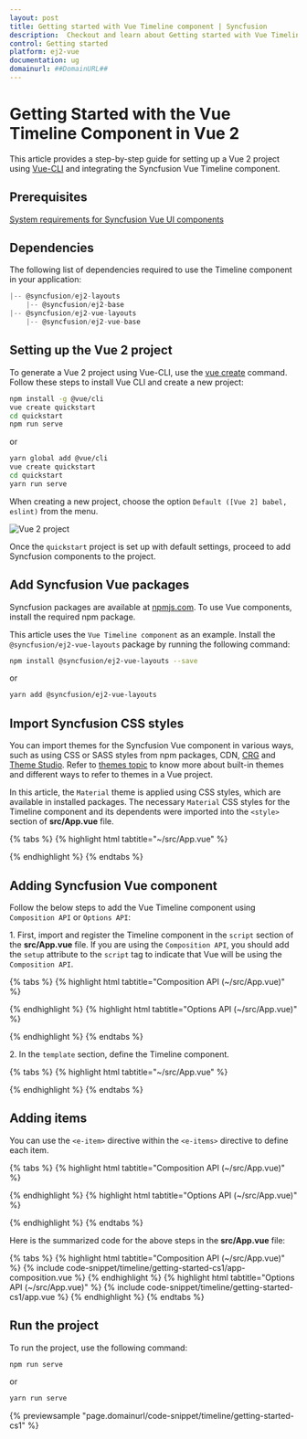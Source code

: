 ```yaml
---
layout: post
title: Getting started with Vue Timeline component | Syncfusion
description:  Checkout and learn about Getting started with Vue Timeline component of Syncfusion Essential JS 2 and more details.
control: Getting started 
platform: ej2-vue
documentation: ug
domainurl: ##DomainURL##
---
```


# Getting Started with the Vue Timeline Component in Vue 2

This article provides a step-by-step guide for setting up a Vue 2 project using [Vue-CLI](https://cli.vuejs.org/) and integrating the Syncfusion Vue Timeline component.

## Prerequisites

[System requirements for Syncfusion Vue UI components](https://ej2.syncfusion.com/vue/documentation/system-requirements/)

## Dependencies

The following list of dependencies required to use the Timeline component in your application:

```js
|-- @syncfusion/ej2-layouts
    |-- @syncfusion/ej2-base
|-- @syncfusion/ej2-vue-layouts
    |-- @syncfusion/ej2-vue-base

```

## Setting up the Vue 2 project

To generate a Vue 2 project using Vue-CLI, use the [vue create](https://cli.vuejs.org/#getting-started) command. Follow these steps to install Vue CLI and create a new project:

```bash
npm install -g @vue/cli
vue create quickstart
cd quickstart
npm run serve
```

or

```bash
yarn global add @vue/cli
vue create quickstart
cd quickstart
yarn run serve
```

When creating a new project, choose the option `Default ([Vue 2] babel, eslint)` from the menu.

<img src="https://ej2.syncfusion.com/vue/documentation/appearance/images/vue2-terminal.png" alt="Vue 2 project">

Once the `quickstart` project is set up with default settings, proceed to add Syncfusion components to the project.

## Add Syncfusion Vue packages

Syncfusion packages are available at [npmjs.com](https://www.npmjs.com/search?q=ej2-vue). To use Vue components, install the required npm package.

This article uses the `Vue Timeline component` as an example. Install the `@syncfusion/ej2-vue-layouts` package by running the following command:

```bash
npm install @syncfusion/ej2-vue-layouts --save
```
or

```bash
yarn add @syncfusion/ej2-vue-layouts
```

## Import Syncfusion CSS styles

You can import themes for the Syncfusion Vue component in various ways, such as using CSS or SASS styles from npm packages, CDN, [CRG](https://ej2.syncfusion.com/javascript/documentation/common/custom-resource-generator/) and [Theme Studio](https://ej2.syncfusion.com/vue/documentation/appearance/theme-studio/). Refer to [themes topic](https://ej2.syncfusion.com/vue/documentation/appearance/theme/) to know more about built-in themes and different ways to refer to themes in a Vue project.

In this article, the `Material` theme is applied using CSS styles, which are available in installed packages. The necessary `Material` CSS styles for the Timeline component and its dependents were imported into the `<style>` section of **src/App.vue** file.

{% tabs %}
{% highlight html tabtitle="~/src/App.vue" %}

<style>
@import '../node_modules/@syncfusion/ej2-base/styles/material.css';
@import '../node_modules/@syncfusion/ej2-vue-layouts/styles/material.css';
</style>

{% endhighlight %}
{% endtabs %}

## Adding Syncfusion Vue component

Follow the below steps to add the Vue Timeline component using `Composition API` or `Options API`:

1\. First, import and register the Timeline component in the `script` section of the **src/App.vue** file. If you are using the `Composition API`, you should add the `setup` attribute to the `script` tag to indicate that Vue will be using the `Composition API`.

{% tabs %}
{% highlight html tabtitle="Composition API (~/src/App.vue)" %}

<script setup>
    import { TimelineComponent as EjsTimeline } from "@syncfusion/ej2-vue-layouts";
</script>

{% endhighlight %}
{% highlight html tabtitle="Options API (~/src/App.vue)" %}

<script>
import { TimelineComponent } from "@syncfusion/ej2-vue-layouts";
export default {
    components: {
      'ejs-timeline': TimelineComponent
    }
}
</script>

{% endhighlight %}
{% endtabs %}

2\. In the `template` section, define the Timeline component.

{% tabs %}
{% highlight html tabtitle="~/src/App.vue" %}

<template>
  <ejs-timeline id="timeline"></ejs-timeline>
</template>

{% endhighlight %}
{% endtabs %}

## Adding items

You can use the `<e-item>` directive within the `<e-items>` directive to define each item.

{% tabs %}
{% highlight html tabtitle="Composition API (~/src/App.vue)" %}

<template>
  <ejs-timeline id="timeline">
      <e-items>
        <e-item></e-item>
        <e-item></e-item>
        <e-item></e-item>
        <e-item></e-item>
      </e-items>
  </ejs-timeline>
</template>

<script setup>
  import { TimelineComponent as EjsTimeline, ItemsDirective as EItems, ItemDirective as EItem  } from "@syncfusion/ej2-vue-layouts";
</script>

{% endhighlight %}
{% highlight html tabtitle="Options API (~/src/App.vue)" %}

<template>
  <ejs-timeline id="timeline">
    <e-items>
      <e-item></e-item>
      <e-item></e-item>
      <e-item></e-item>
      <e-item></e-item>
    </e-items>
  </ejs-timeline>
</template>

<script>
import { TimelineComponent, ItemsDirective, ItemDirective } from "@syncfusion/ej2-vue-layouts";
export default {
    components: {
      'ejs-timeline': TimelineComponent,
      "e-items": ItemsDirective,
      "e-item": ItemDirective
    }
};
</script>

{% endhighlight %}
{% endtabs %}

Here is the summarized code for the above steps in the **src/App.vue** file:

{% tabs %}
{% highlight html tabtitle="Composition API (~/src/App.vue)" %}
{% include code-snippet/timeline/getting-started-cs1/app-composition.vue %}
{% endhighlight %}
{% highlight html tabtitle="Options API (~/src/App.vue)" %}
{% include code-snippet/timeline/getting-started-cs1/app.vue %}
{% endhighlight %}
{% endtabs %}

## Run the project

To run the project, use the following command:

```bash
npm run serve
```

or

```bash
yarn run serve
```
        
{% previewsample "page.domainurl/code-snippet/timeline/getting-started-cs1" %}
